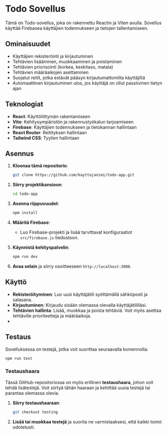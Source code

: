 # Todo Sovellus

Tämä on Todo-sovellus, joka on rakennettu Reactin ja Viten avulla. Sovellus käyttää Firebasea käyttäjien todennukseen ja tietojen tallentamiseen.

## Ominaisuudet

- Käyttäjien rekisteröinti ja kirjautuminen
- Tehtävien lisääminen, muokkaaminen ja poistaminen
- Tehtävien priorisointi (korkea, keskitaso, matala)
- Tehtävien määräaikojen asettaminen
- Suojatut reitit, jotka estävät pääsyn kirjautumattomilta käyttäjiltä
- Automaattinen kirjautuminen ulos, jos käyttäjä on ollut passiivinen tietyn ajan

## Teknologiat

- **React**: Käyttöliittymän rakentamiseen
- **Vite**: Kehitysympäristön ja rakennustyökalun tarjoamiseen
- **Firebase**: Käyttäjien todennukseen ja tietokannan hallintaan
- **React Router**: Reitityksen hallintaan
- **Tailwind CSS**: Tyylien hallintaan

## Asennus

1. **Kloonaa tämä repositorio**:
   ```bash
   git clone https://github.com/kayttajanimi/todo-app.git
   ```

2. **Siirry projektikansioon**:
   ```bash
   cd todo-app
   ```

3. **Asenna riippuvuudet**:
   ```bash
   npm install
   ```

4. **Määritä Firebase**:
   - Luo Firebase-projekti ja lisää tarvittavat konfiguraatiot `src/firebase.js` tiedostoon.

5. **Käynnistä kehityspalvelin**:
   ```bash
   npm run dev
   ```

6. **Avaa selain** ja siirry osoitteeseen `http://localhost:3000`.

## Käyttö

- **Rekisteröityminen**: Luo uusi käyttäjätili syöttämällä sähköposti ja salasana.
- **Kirjautuminen**: Kirjaudu sisään olemassa olevalla käyttäjätililläsi.
- **Tehtävien hallinta**: Lisää, muokkaa ja poista tehtäviä. Voit myös asettaa tehtäville prioriteetteja ja määräaikoja.
- 
## Testaus

Sovelluksessa on testejä, jotka voit suorittaa seuraavalla komennolla:

```bash
npm run test
```

### Testaushaara

Tässä GitHub-repositoriossa on myös erillinen **testaushaara**, johon voit tehdä lisätestejä. Voit siirtyä tähän haaraan ja kehittää uusia testejä tai parantaa olemassa olevia. 

1. **Siirry testaushaaraan**:
   ```bash
   git checkout testing
   ```

2. **Lisää tai muokkaa testejä** ja suorita ne varmistaaksesi, että kaikki toimii odotetusti.
